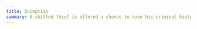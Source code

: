 ```yaml
---
title: Inception
summary: A skilled thief is offered a chance to have his criminal history erased if he can plant an idea into someone’s mind.
---
```


<!-- Dom Cobb navigates the dream world, facing layers of subconscious defense to complete one final job. -->
